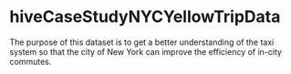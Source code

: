 # hiveCaseStudyNYCYellowTripData
The purpose of this dataset is to get a better understanding of the taxi system so that the city of New York can improve the efficiency of in-city commutes.
